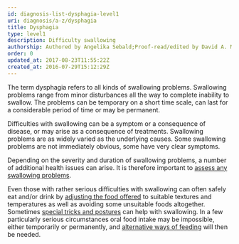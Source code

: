 ```yaml
---
id: diagnosis-list-dysphagia-level1
uri: diagnosis/a-z/dysphagia
title: Dysphagia
type: level1
description: Difficulty swallowing
authorship: Authored by Angelika Sebald;Proof-read/edited by David A. Mitchell
order: 0
updated_at: 2017-08-23T11:55:22Z
created_at: 2016-07-29T15:12:29Z
---
```


<p>The term dysphagia refers to all kinds of swallowing problems.
    Swallowing problems range from minor disturbances all the
    way to complete inability to swallow. The problems can be
    temporary on a short time scale, can last for a considerable
    period of time or may be permanent.</p>
<p>Difficulties with swallowing can be a symptom or a consequence
    of disease, or may arise as a consequence of treatments.
    Swallowing problems are as widely varied as the underlying
    causes. Some swallowing problems are not immediately obvious,
    some have very clear symptoms.</p>
<p>Depending on the severity and duration of swallowing problems,
    a number of additional health issues can arise. It is therefore
    important to <a href="/help/salt">assess any swallowing problems</a>.</p>
<p>Even those with rather serious difficulties with swallowing can
    often safely eat and/or drink by <a href="/help/oral-food">adjusting the food offered</a>    to suitable textures and temperatures as well as avoiding
    some unsuitable foods altogether. Sometimes <a href="/help/salt">special tricks and postures</a>    can help with swallowing. In a few particularly serious circumstances
    oral food intake may be impossible, either temporarily or
    permanently, and <a href="/help/non-oral-food">alternative ways of feeding</a>    will then be needed.</p>

